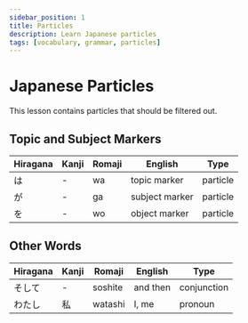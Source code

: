 ```yaml
---
sidebar_position: 1
title: Particles
description: Learn Japanese particles
tags: [vocabulary, grammar, particles]
---
```


# Japanese Particles

This lesson contains particles that should be filtered out.

## Topic and Subject Markers

| Hiragana | Kanji | Romaji | English | Type |
|----------|-------|--------|---------|------|
| は | - | wa | topic marker | particle |
| が | - | ga | subject marker | particle |
| を | - | wo | object marker | particle |

## Other Words

| Hiragana | Kanji | Romaji | English | Type |
|----------|-------|--------|---------|------|
| そして | - | soshite | and then | conjunction |
| わたし | 私 | watashi | I, me | pronoun |

